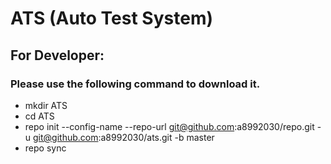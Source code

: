 # ATS (Auto Test System)

## For Developer:
### Please use the following command to download it.  
* mkdir ATS  
* cd ATS  
* repo init --config-name --repo-url git@github.com:a8992030/repo.git -u git@github.com:a8992030/ats.git -b master  
* repo sync  
